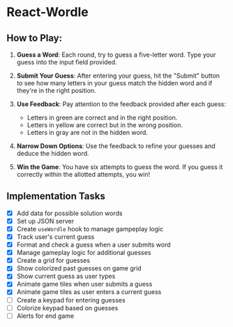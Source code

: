 # React-Wordle
## How to Play:

1. **Guess a Word**: Each round, try to guess a five-letter word. Type your guess into the input field provided.

2. **Submit Your Guess**: After entering your guess, hit the "Submit" button to see how many letters in your guess match the hidden word and if they're in the right position.

3. **Use Feedback**: Pay attention to the feedback provided after each guess:
    - Letters in green are correct and in the right position.
    - Letters in yellow are correct but in the wrong position.
    - Letters in gray are not in the hidden word.

4. **Narrow Down Options**: Use the feedback to refine your guesses and deduce the hidden word.

5. **Win the Game**: You have six attempts to guess the word. If you guess it correctly within the allotted attempts, you win!

## Implementation Tasks
- [x] Add data for possible solution words
- [x] Set up JSON server
- [x] Create `useWordle` hook to manage gampeplay logic
- [x] Track user's current guess
- [x] Format and check a guess when a user submits word
- [x] Manage gameplay logic for additional guesses
- [x] Create a grid for guesses
- [x] Show colorized past guesses on game grid
- [x] Show current guess as user types
- [x] Animate game tiles when user submits a guess
- [x] Animate game tiles as user enters a current guess
- [ ] Create a keypad for entering guesses
- [ ] Colorize keypad based on guesses
- [ ] Alerts for end game
